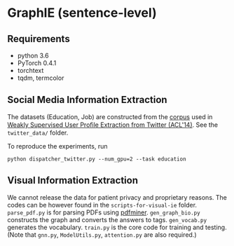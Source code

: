 # GraphIE (sentence-level)

## Requirements

* python 3.6
* PyTorch 0.4.1
* torchtext
* tqdm, termcolor

## Social Media Information Extraction

The datasets (Education, Job) are constructed from the [corpus](https://nlp.stanford.edu/~bdlijiwei/Code.html) used in [Weakly Supervised User Proﬁle Extraction from Twitter (ACL'14)](http://aritter.github.io/acl2014_li.pdf). See the `twitter_data/` folder.

To reproduce the experiments, run
```
python dispatcher_twitter.py --num_gpu=2 --task education
```

## Visual Information Extraction

We cannot release the data for patient privacy and proprietary reasons. The codes can be however found in the `scripts-for-visual-ie` folder. 
`parse_pdf.py` is for parsing PDFs using [pdfminer](https://github.com/euske/pdfminer). 
`gen_graph_bio.py` constructs the graph and converts the answers to tags. 
`gen_vocab.py` generates the vocabulary. 
`train.py` is the core code for training and testing. (Note that `gnn.py`, `ModelUtils.py`, `attention.py` are also required.)
